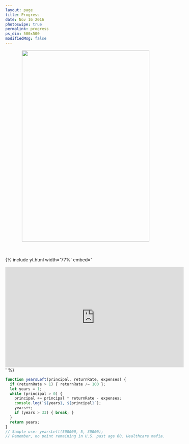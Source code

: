 ```yaml
---
layout: page
title: Progress
date: Nov 16 2016
photoswipe: true
permalink: progress
ps_dim: 500x500
modifiedMsg: false
---
```


<center><img src="https://www.fundraisingbrick.com/thermometer/thermgenerate.php?goal=1000000&current=590000&color=green&label=3" width="400" height="600"/></center>

<br>
<br>

{% include yt.html width='77%' embed='
<iframe width="560" height="315" src="https://www.youtube.com/embed/yURRmWtbTbo" frameborder="0" gesture="media" allow="encrypted-media" allowfullscreen></iframe>
' %}
<br>

```javascript
function yearsLeft(principal, returnRate, expenses) {
  if (returnRate > 1) { returnRate /= 100 };
  let years = 1;
  while (principal > 0) {
    principal += principal * returnRate - expenses;
    console.log(`${years}, ${principal}`);
    years++;
    if (years > 33) { break; }
  }
  return years;
}
// Sample use: yearsLeft(500000, 5, 30000);
// Remember, no point remaining in U.S. past age 60. Healthcare mafia.
```